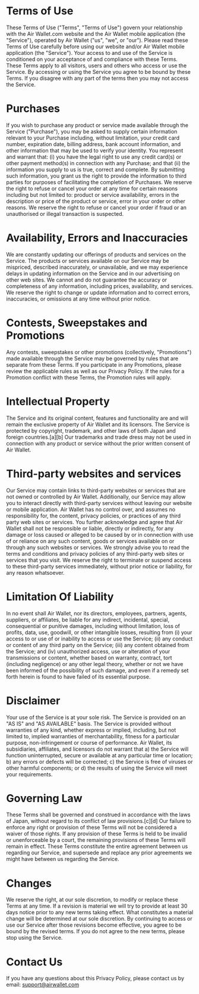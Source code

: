 # Terms of Use
These Terms of Use ("Terms", "Terms of Use") govern your relationship with the Air Wallet.com website and the Air Wallet mobile application (the "Service"), operated by Air Wallet ("us", "we", or "our").
Please read these Terms of Use carefully before using our website and/or Air Wallet mobile application (the "Service").
Your access to and use of the Service is conditioned on your acceptance of and compliance with these Terms. These Terms apply to all visitors, users and others who access or use the Service.
By accessing or using the Service you agree to be bound by these Terms. If you disagree with any part of the terms then you may not access the Service.

# Purchases
If you wish to purchase any product or service made available through the Service ("Purchase"), you may be asked to supply certain information relevant to your Purchase including, without limitation, your credit card number, expiration date, billing address, bank account information, and other information that may be used to verify your identity.
You represent and warrant that: (i) you have the legal right to use any credit card(s) or other payment method(s) in connection with any Purchase; and that (ii) the information you supply to us is true, correct and complete.
By submitting such information, you grant us the right to provide the information to third parties for purposes of facilitating the completion of Purchases.
We reserve the right to refuse or cancel your order at any time for certain reasons including but not limited to: product or service availability, errors in the description or price of the product or service, error in your order or other reasons.
We reserve the right to refuse or cancel your order if fraud or an unauthorised or illegal transaction is suspected.

# Availability, Errors and Inaccuracies
We are constantly updating our offerings of products and services on the Service. The products or services available on our Service may be mispriced, described inaccurately, or unavailable, and we may experience delays in updating information on the Service and in our advertising on other web sites.
We cannot and do not guarantee the accuracy or completeness of any information, including prices, availability, and services. We reserve the right to change or update information and to correct errors, inaccuracies, or omissions at any time without prior notice.

# Contests, Sweepstakes and Promotions
Any contests, sweepstakes or other promotions (collectively, "Promotions") made available through the Service may be governed by rules that are separate from these Terms. If you participate in any Promotions, please review the applicable rules as well as our Privacy Policy. If the rules for a Promotion conflict with these Terms, the Promotion rules will apply.

# Intellectual Property
The Service and its original content, features and functionality are and will remain the exclusive property of Air Wallet and its licensors. The Service is protected by copyright, trademark, and other laws of both Japan and foreign countries.[a][b] Our trademarks and trade dress may not be used in connection with any product or service without the prior written consent of Air Wallet.

# Third-party websites and services
Our Service may contain links to third-party websites or services that are not owned or controlled by Air Wallet. Additionally, our Service may allow you to interact directly with third-party services without leaving our website or mobile application.
Air Wallet has no control over, and assumes no responsibility for, the content, privacy policies, or practices of any third party web sites or services. You further acknowledge and agree that Air Wallet shall not be responsible or liable, directly or indirectly, for any damage or loss caused or alleged to be caused by or in connection with use of or reliance on any such content, goods or services available on or through any such websites or services.
We strongly advise you to read the terms and conditions and privacy policies of any third-party web sites or services that you visit.
We reserve the right to terminate or suspend access to these third-party services immediately, without prior notice or liability, for any reason whatsoever.

# Limitation Of Liability
In no event shall Air Wallet, nor its directors, employees, partners, agents, suppliers, or affiliates, be liable for any indirect, incidental, special, consequential or punitive damages, including without limitation, loss of profits, data, use, goodwill, or other intangible losses, resulting from (i) your access to or use of or inability to access or use the Service; (ii) any conduct or content of any third party on the Service; (iii) any content obtained from the Service; and (iv) unauthorized access, use or alteration of your transmissions or content, whether based on warranty, contract, tort (including negligence) or any other legal theory, whether or not we have been informed of the possibility of such damage, and even if a remedy set forth herein is found to have failed of its essential purpose.

# Disclaimer
Your use of the Service is at your sole risk. The Service is provided on an "AS IS" and "AS AVAILABLE" basis. The Service is provided without warranties of any kind, whether express or implied, including, but not limited to, implied warranties of merchantability, fitness for a particular purpose, non-infringement or course of performance.
Air Wallet, its subsidiaries, affiliates, and licensors do not warrant that a) the Service will function uninterrupted, secure or available at any particular time or location; b) any errors or defects will be corrected; c) the Service is free of viruses or other harmful components; or d) the results of using the Service will meet your requirements.

# Governing Law
These Terms shall be governed and construed in accordance with the laws of Japan, without regard to its conflict of law provisions.[c][d]
Our failure to enforce any right or provision of these Terms will not be considered a waiver of those rights. If any provision of these Terms is held to be invalid or unenforceable by a court, the remaining provisions of these Terms will remain in effect. These Terms constitute the entire agreement between us regarding our Service, and supersede and replace any prior agreements we might have between us regarding the Service.

# Changes
We reserve the right, at our sole discretion, to modify or replace these Terms at any time. If a revision is material we will try to provide at least 30 days notice prior to any new terms taking effect. What constitutes a material change will be determined at our sole discretion.
By continuing to access or use our Service after those revisions become effective, you agree to be bound by the revised terms. If you do not agree to the new terms, please stop using the Service.

# Contact Us
If you have any questions about this Privacy Policy, please contact us by email: support@airwallet.com
